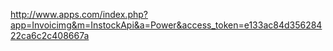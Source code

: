http://www.apps.com/index.php?app=Invoicimg&m=InstockApi&a=Power&access_token=e133ac84d35628422ca6c2c408667a